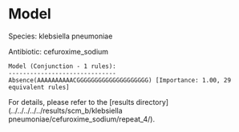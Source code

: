 
# Model

Species: klebsiella pneumoniae

Antibiotic: cefuroxime_sodium

```
Model (Conjunction - 1 rules):
------------------------------
Absence(AAAAAAAAAACGGGGGGGGGGGGGGGGGGGG) [Importance: 1.00, 29 equivalent rules]

```

For details, please refer to the [results directory](../../../../../results/scm_b/klebsiella pneumoniae/cefuroxime_sodium/repeat_4/).


